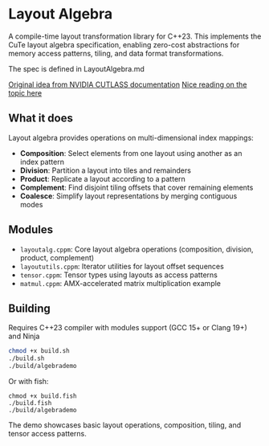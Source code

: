 # Layout Algebra

A compile-time layout transformation library for C++23. This implements the CuTe layout algebra specification, enabling zero-cost abstractions for memory access patterns, tiling, and data format transformations.

The spec is defined in LayoutAlgebra.md

[Original idea from NVIDIA CUTLASS documentation](https://docs.nvidia.com/cutlass/media/docs/cpp/cute/00_quickstart.html)
[Nice reading on the topic here](https://research.colfax-intl.com/categorical-foundations-for-cute-layouts/)

## What it does

Layout algebra provides operations on multi-dimensional index mappings:

- **Composition**: Select elements from one layout using another as an index pattern
- **Division**: Partition a layout into tiles and remainders
- **Product**: Replicate a layout according to a pattern
- **Complement**: Find disjoint tiling offsets that cover remaining elements
- **Coalesce**: Simplify layout representations by merging contiguous modes

## Modules

- `layoutalg.cppm`: Core layout algebra operations (composition, division, product, complement)
- `layoututils.cppm`: Iterator utilities for layout offset sequences
- `tensor.cppm`: Tensor types using layouts as access patterns
- `matmul.cppm`: AMX-accelerated matrix multiplication example

## Building

Requires C++23 compiler with modules support (GCC 15+ or Clang 19+) and Ninja

```bash
chmod +x build.sh
./build.sh
./build/algebrademo
```

Or with fish:

```fish
chmod +x build.fish
./build.fish
./build/algebrademo
```

The demo showcases basic layout operations, composition, tiling, and tensor access patterns.
